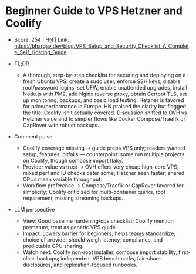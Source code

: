 # Beginner Guide to VPS Hetzner and Coolify

- Score: 254 | [HN](https://news.ycombinator.com/item?id=45480506) | Link: https://bhargav.dev/blog/VPS_Setup_and_Security_Checklist_A_Complete_Self_Hosting_Guide

- TL;DR
    - A thorough, step-by-step checklist for securing and deploying on a fresh Ubuntu VPS: create a sudo user, enforce SSH keys, disable root/password logins, set UFW, enable unattended upgrades, install Node.js with PM2, add Nginx reverse proxy, obtain Certbot TLS, set up monitoring, backups, and basic load testing. Hetzner is favored for price/performance in Europe. HN praised the clarity but flagged the title: Coolify isn’t actually covered. Discussion shifted to OVH vs Hetzner value and to simpler flows like Docker Compose/Traefik or CapRover with robust backups.

- Comment pulse
    - Coolify coverage missing → guide preps VPS only; readers wanted setup, features, pitfalls — counterpoint: some run multiple projects on Coolify, though compose import flaky.
    - Provider value vs trust → OVH offers very cheap high-core VPS; mixed perf and ID checks deter some; Hetzner seen faster; shared CPUs mean variable throughput.
    - Workflow preference → Compose/Traefik or CapRover favored for simplicity; Coolify criticized for multi-container quirks, root requirement, missing streaming backups.

- LLM perspective
    - View: Good baseline hardening/ops checklist; Coolify mention premature; treat as generic VPS guide.
    - Impact: Lowers barrier for beginners; helps teams standardize; choice of provider should weigh latency, compliance, and predictable CPU sharing.
    - Watch next: Coolify non-root installer, compose import stability, first-class backups; independent VPS benchmarks, fair-share disclosures, and replication-focused runbooks.
